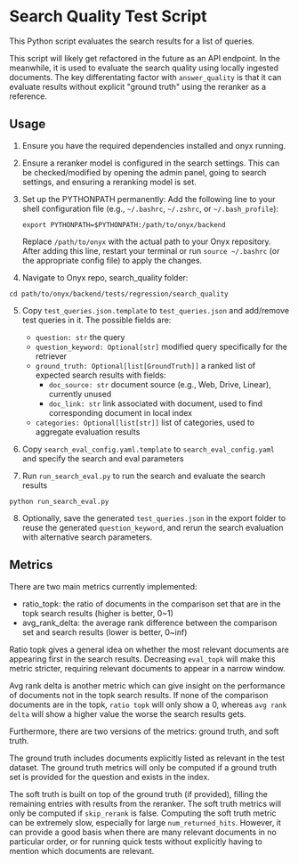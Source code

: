 # Search Quality Test Script

This Python script evaluates the search results for a list of queries.

This script will likely get refactored in the future as an API endpoint.
In the meanwhile, it is used to evaluate the search quality using locally ingested documents.
The key differentating factor with `answer_quality` is that it can evaluate results without explicit "ground truth" using the reranker as a reference.

## Usage

1. Ensure you have the required dependencies installed and onyx running.

2. Ensure a reranker model is configured in the search settings.
This can be checked/modified by opening the admin panel, going to search settings, and ensuring a reranking model is set.

3. Set up the PYTHONPATH permanently:
   Add the following line to your shell configuration file (e.g., `~/.bashrc`, `~/.zshrc`, or `~/.bash_profile`):
   ```
   export PYTHONPATH=$PYTHONPATH:/path/to/onyx/backend
   ```
   Replace `/path/to/onyx` with the actual path to your Onyx repository.
   After adding this line, restart your terminal or run `source ~/.bashrc` (or the appropriate config file) to apply the changes.

4. Navigate to Onyx repo, search_quality folder:

```
cd path/to/onyx/backend/tests/regression/search_quality
```

5. Copy `test_queries.json.template` to `test_queries.json` and add/remove test queries in it. The possible fields are:

   - `question: str` the query
   - `question_keyword: Optional[str]` modified query specifically for the retriever
   - `ground_truth: Optional[list[GroundTruth]]` a ranked list of expected search results with fields:
      - `doc_source: str` document source (e.g., Web, Drive, Linear), currently unused
      - `doc_link: str` link associated with document, used to find corresponding document in local index
   - `categories: Optional[list[str]]` list of categories, used to aggregate evaluation results

6. Copy `search_eval_config.yaml.template` to `search_eval_config.yaml` and specify the search and eval parameters

7. Run `run_search_eval.py` to run the search and evaluate the search results

```
python run_search_eval.py
```

8. Optionally, save the generated `test_queries.json` in the export folder to reuse the generated `question_keyword`, and rerun the search evaluation with alternative search parameters.

## Metrics
There are two main metrics currently implemented:
- ratio_topk: the ratio of documents in the comparison set that are in the topk search results (higher is better, 0~1)
- avg_rank_delta: the average rank difference between the comparison set and search results (lower is better, 0~inf)

Ratio topk gives a general idea on whether the most relevant documents are appearing first in the search results. Decreasing `eval_topk` will make this metric stricter, requiring relevant documents to appear in a narrow window.

Avg rank delta is another metric which can give insight on the performance of documents not in the topk search results. If none of the comparison documents are in the topk, `ratio topk` will only show a 0, whereas `avg rank delta` will show a higher value the worse the search results gets.

Furthermore, there are two versions of the metrics: ground truth, and soft truth.

The ground truth includes documents explicitly listed as relevant in the test dataset. The ground truth metrics will only be computed if a ground truth set is provided for the question and exists in the index.

The soft truth is built on top of the ground truth (if provided), filling the remaining entries with results from the reranker. The soft truth metrics will only be computed if `skip_rerank` is false. Computing the soft truth metric can be extremely slow, especially for large `num_returned_hits`. However, it can provide a good basis when there are many relevant documents in no particular order, or for running quick tests without explicitly having to mention which documents are relevant.